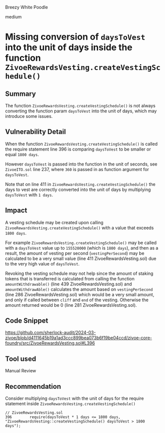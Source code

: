 Breezy White Poodle

medium

# Missing conversion of `daysToVest` into the unit of days inside the function `ZivoeRewardsVesting.createVestingSchedule()`

## Summary

The function `ZivoeRewardsVesting.createVestingSchedule()` is not always converting the function param `daysToVest` into the unit of days, which may introduce some issues.

## Vulnerability Detail

When the function `ZivoeRewardsVesting.createVestingSchedule()` is called the require statement line 396 is comparing `daysToVest` to be smaller or equal `1800 days`.

However `daysToVest` is passed into the function in the unit of seconds, see `ZivoeITO.sol` line 237, where `360` is passed in as function argument for `daysToVest`.

Note that on line 411 in `ZivoeRewardsVesting.createVestingSchedule()` the days to vest are correctly converted into the unit of days by multiplying `daysToVest` with `1 days`.

## Impact

A vesting schedule may be created upon calling `ZivoeRewardsVesting.createVestingSchedule()` with a value that exceeds `1800 days`.

For example `ZivoeRewardsVesting.createVestingSchedule()` may be called with a `daysToVest` value up to `155520000` (which is `1800 days`), and then as a result, the amount of vesting per second (`vestingPerSecond`) may be calculated to be a very small value (line 411 ZivoeRewardsVesting.sol) due to the very high value of `daysToVest`.

Revoking the vesting schedule may not help since the amount of staking tokens that is transferred is calculated from calling the function `amountWithdrawable()` (line 439 ZivoeRewardsVesting.sol) and `amountWithdrawAble()` calculates the amount based on `vestingPerSecond` (line 286 ZivoeRewardsVesting.sol) which would be a very small amount, and only if called between `cliff` and `end` of the vesting. Otherwise the amount returned would be 0 (line 281 ZivoeRewardsVesting.sol).

## Code Snippet

https://github.com/sherlock-audit/2024-03-zivoe/blob/d4111645b19a1ad3ccc899bea073b6f19be04ccd/zivoe-core-foundry/src/ZivoeRewardsVesting.sol#L396

## Tool used

Manual Review

## Recommendation

Consider multiplying `daysToVest` with the unit of days for the require statement inside `ZivoeRewardsVesting.createVestingSchedule()`

```solidity
// ZivoeRewardsVesting.sol
396        require(daysToVest * 1 days <= 1800 days, "ZivoeRewardsVesting::createVestingSchedule() daysToVest > 1800 days");
```